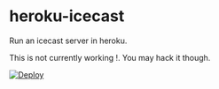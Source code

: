 # heroku-icecast
Run an icecast server in heroku.  

This is not currently working !. You may hack it though.

[![Deploy](https://www.herokucdn.com/deploy/button.svg)](https://heroku.com/deploy?template=https://github.com/elasa-Sites/heroku-icecast)
